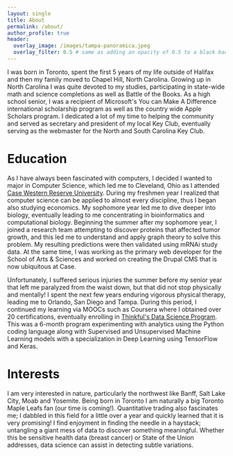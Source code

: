 ```yaml
---
layout: single
title: About
permalink: /about/
author_profile: true
header:
  overlay_image: /images/tampa-panoramica.jpeg
  overlay_filter: 0.5 # same as adding an opacity of 0.5 to a black background
---
```


I was born in Toronto, spent the first 5 years of my life outside of Halifax and then my family moved to Chapel Hill, North Carolina. Growing up in North Carolina I was quite devoted to my studies, participating in state-wide math and science completions as well as Battle of the Books. As a high school senior, I was a recipient of Microsoft's You can Make A Difference international scholarship program as well as the country wide Apple Scholars program. I dedicated a lot of my time to helping the community and served as secretary and president of my local Key Club, eventually serving as the webmaster for the North and South Carolina Key Club. 


# Education

As I have always been fascinated with computers, I decided I wanted to major in Computer Science, which led me to Cleveland, Ohio as I attended [Case Western Reserve University](http://case.edu/). During my freshmen year I realized that computer science can be applied to almost every discipline, thus I began also studying economics. My sophomore year led me to dive deeper into biology, eventually leading to me concentrating in bioinformatics and computational biology. Beginning the summer after my sophomore year, I joined a research team attempting to discover proteins that affected tumor growth, and this led me to understand and apply graph theory to solve this problem. My resulting predictions were then validated using mRNAi study data. At the same time, I was working as the primary web developer for the School of Arts & Sciences and worked on creating the Drupal CMS that is now ubiquitous at Case. 

Unfortunately, I suffered serious injuries the summer before my senior year that left me paralyzed from the waist down, but that did not stop physically and mentally! I spent the next few years enduring vigorous physical therapy, leading me to Orlando, San Diego and Tampa. During this period, I continued my learning via MOOCs such as Coursera where I obtained over 20 certifications, eventually enrolling in [Thinkful's Data Science Program](https://www.thinkful.com/bootcamp/data-science/flexible/). This was a 6-month program experimenting with analytics using the Python coding language along with Supervised and Unsupervised Machine Learning models with a specialization in Deep Learning using TensorFlow and Keras.


# Interests
I am very interested in nature, particularly the northwest like Banff, Salt Lake City, Moab and Yosemite. Being born in Toronto I am naturally a big Toronto Maple Leafs fan (our time is coming!). Quantitative trading also fascinates me; I dabbled in this field for a little over a year and quickly learned that it is very promising! I find enjoyment in finding the needle in a haystack; untangling a giant mess of data to discover something meaningful. Whether this be sensitive health data (breast cancer) or State of the Union addresses, data science can assist in detecting subtle variations.
